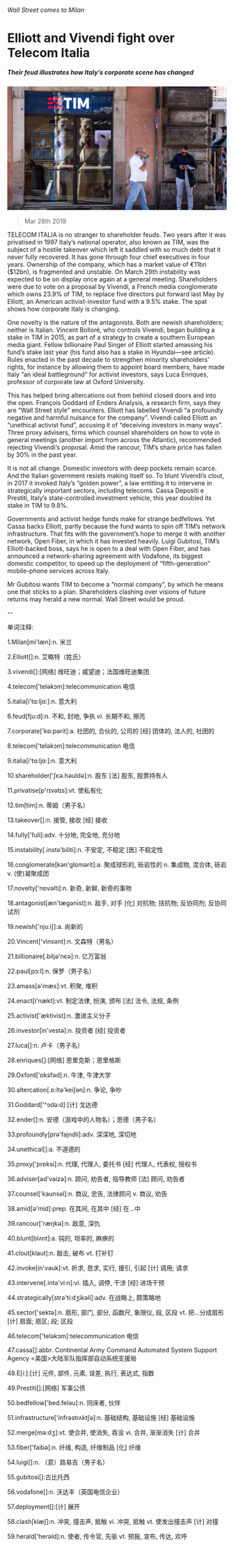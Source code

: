 ###### Wall Street comes to Milan

# Elliott and Vivendi fight over Telecom Italia 

##### Their feud illustrates how Italy’s corporate scene has changed 

![image](images/20190330_wbp003.jpg) 

> Mar 28th 2019 

TELECOM ITALIA is no stranger to shareholder feuds. Two years after it was privatised in 1997 Italy’s national operator, also known as TIM, was the subject of a hostile takeover which left it saddled with so much debt that it never fully recovered. It has gone through four chief executives in four years. Ownership of the company, which has a market value of €11bn ($12bn), is fragmented and unstable. On March 29th instability was expected to be on display once again at a general meeting. Shareholders were due to vote on a proposal by Vivendi, a French media conglomerate which owns 23.9% of TIM, to replace five directors put forward last May by Elliott, an American activist-investor fund with a 9.5% stake. The spat shows how corporate Italy is changing. 

One novelty is the nature of the antagonists. Both are newish shareholders; neither is Italian. Vincent Bolloré, who controls Vivendi, began building a stake in TIM in 2015, as part of a strategy to create a southern European media giant. Fellow billionaire Paul Singer of Elliott started amassing his fund’s stake last year (his fund also has a stake in Hyundai—see article). Rules enacted in the past decade to strengthen minority shareholders’ rights, for instance by allowing them to appoint board members, have made Italy “an ideal battleground” for activist investors, says Luca Enriques, professor of corporate law at Oxford University. 

This has helped bring altercations out from behind closed doors and into the open. François Goddard of Enders Analysis, a research firm, says they are “Wall Street style” encounters. Elliott has labelled Vivendi “a profoundly negative and harmful nuisance for the company”. Vivendi called Elliott an “unethical activist fund”, accusing it of “deceiving investors in many ways”. Three proxy advisers, firms which counsel shareholders on how to vote in general meetings (another import from across the Atlantic), recommended rejecting Vivendi’s proposal. Amid the rancour, TIM’s share price has fallen by 30% in the past year. 

It is not all change. Domestic investors with deep pockets remain scarce. And the Italian government resists making itself so. To blunt Vivendi’s clout, in 2017 it invoked Italy’s “golden power”, a law entitling it to intervene in strategically important sectors, including telecoms. Cassa Depositi e Prestiti, Italy’s state-controlled investment vehicle, this year doubled its stake in TIM to 9.8%. 

Governments and activist hedge funds make for strange bedfellows. Yet Cassa backs Elliott, partly because the fund wants to spin off TIM’s network infrastructure. That fits with the government’s hope to merge it with another network, Open Fiber, in which it has invested heavily. Luigi Gubitosi, TIM’s Elliott-backed boss, says he is open to a deal with Open Fiber, and has announced a network-sharing agreement with Vodafone, its biggest domestic competitor, to speed up the deployment of “fifth-generation” mobile-phone services across Italy. 

Mr Gubitosi wants TIM to become a “normal company”, by which he means one that sticks to a plan. Shareholders clashing over visions of future returns may herald a new normal. Wall Street would be proud. 

-- 

 单词注释:

1.Milan[mi'læn]:n. 米兰 

2.Elliott[]:n. 艾略特（姓氏） 

3.vivendi[]:[网络] 维旺迪；威望迪；法国维旺迪集团 

4.telecom['telәkɔm]:telecommunication 电信 

5.italia[i'tɑ:ljɑ:]:n. 意大利 

6.feud[fju:d]:n. 不和, 封地, 争执 vi. 长期不和, 擦亮 

7.corporate['kɒ:pәrit]:a. 社团的, 合伙的, 公司的 [经] 团体的, 法人的, 社团的 

8.telecom['telәkɔm]:telecommunication 电信 

9.italia[i'tɑ:ljɑ:]:n. 意大利 

10.shareholder['ʃєә.hәuldә]:n. 股东 [法] 股东, 股票持有人 

11.privatise[p'rɪvətɪs]:vt. 使私有化 

12.tim[tim]:n. 蒂姆（男子名） 

13.takeover[]:n. 接管, 接收 [经] 接收 

14.fully['fuli]:adv. 十分地, 完全地, 充分地 

15.instability[.instә'biliti]:n. 不安定, 不稳定 [医] 不稳定性 

16.conglomerate[kәn'glɒmәrit]:a. 聚成球形的, 砾岩性的 n. 集成物, 混合体, 砾岩 v. (使)凝聚成团 

17.novelty['nɒvәlti]:n. 新奇, 新鲜, 新奇的事物 

18.antagonist[æn'tægәnist]:n. 敌手, 对手 [化] 对抗物; 拮抗物; 反协同剂; 反协同试剂 

19.newish['nju:iʃ]:a. 尚新的 

20.Vincent['vinsәnt]:n. 文森特（男名） 

21.billionaire[.biljә'nєә]:n. 亿万富翁 

22.paul[pɔ:l]:n. 保罗（男子名） 

23.amass[ә'mæs]:vt. 积聚, 堆积 

24.enact[i'nækt]:vt. 制定法律, 扮演, 颁布 [法] 法令, 法规, 条例 

25.activist['æktivist]:n. 激进主义分子 

26.investor[in'vestә]:n. 投资者 [经] 投资者 

27.luca[]:n. 卢卡（男子名） 

28.enriques[]:[网络] 恩里克斯；恩里格斯 

29.Oxford['ɒksfәd]:n. 牛津, 牛津大学 

30.altercation[.ɒ:ltә'keiʃәn]:n. 争论, 争吵 

31.Goddard['^ɔdә:d]:[计] 戈达德 

32.ender[]:n. 安德（游戏中的人物名）；恩德（男子名） 

33.profoundly[prә'fajndli]:adv. 深深地, 深切地 

34.unethical[]:a. 不道德的 

35.proxy['prɒksi]:n. 代理, 代理人, 委托书 [经] 代理人, 代表权, 授权书 

36.adviser[әd'vaizә]:n. 顾问, 劝告者, 指导教师 [法] 顾问, 劝告者 

37.counsel['kaunsәl]:n. 商议, 忠告, 法律顾问 v. 商议, 劝告 

38.amid[ә'mid]:prep. 在其间, 在其中 [经] 在...中 

39.rancour['ræŋkә]:n. 敌意, 深仇 

40.blunt[blʌnt]:a. 钝的, 坦率的, 麻痹的 

41.clout[klaut]:n. 敲击, 破布 vt. 打补钉 

42.invoke[in'vәuk]:vt. 祈求, 恳求, 实行, 援引, 引起 [计] 调用; 请求 

43.intervene[.intә'vi:n]:vi. 插入, 调停, 干涉 [经] 进场干预 

44.strategically[strә'ti:dʒikәli]:adv. 在战略上, 颇策略地 

45.sector['sektә]:n. 扇形, 部门, 部分, 函数尺, 象限仪, 段, 区段 vt. 把...分成扇形 [计] 扇面; 扇区; 段; 区段 

46.telecom['telәkɔm]:telecommunication 电信 

47.cassa[]:abbr. Continental Army Command Automated System Support Agency <美国>大陆军队指挥部自动系统支援局 

48.E[i:]:[计] 元件, 部件, 元素, 误差, 执行, 表达式, 指数 

49.Prestiti[]:[网络] 军事公债 

50.bedfellow['bed.felәu]:n. 同床者, 伙伴 

51.infrastructure['infrәstrʌktʃә]:n. 基础结构, 基础设施 [经] 基础设施 

52.merge[mә:dʒ]:vt. 使合并, 使消失, 吞没 vi. 合并, 渐渐消失 [计] 合并 

53.fiber['faibә]:n. 纤维, 构造, 纤维制品 [化] 纤维 

54.luigi[]:n. （意）路易吉（男子名） 

55.gubitosi[]:古比托西 

56.vodafone[]:n. 沃达丰（英国电信企业） 

57.deployment[]:[计] 展开 

58.clash[klæʃ]:n. 冲突, 撞击声, 抵触 vi. 冲突, 抵触 vt. 使发出撞击声 [计] 对撞 

59.herald['herәld]:n. 使者, 传令官, 先驱 vt. 预报, 宣布, 传达, 欢呼 

